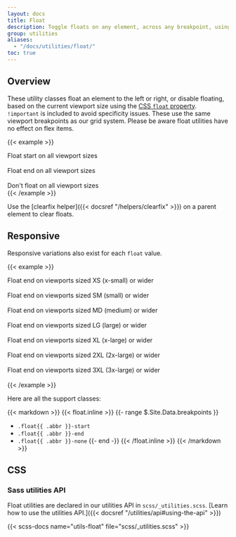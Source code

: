 ```yaml
---
layout: docs
title: Float
description: Toggle floats on any element, across any breakpoint, using our responsive float utilities.
group: utilities
aliases:
  - "/docs/utilities/float/"
toc: true
---
```


## Overview

These utility classes float an element to the left or right, or disable floating, based on the current viewport size using the [CSS `float` property](https://developer.mozilla.org/en-US/docs/Web/CSS/float). `!important` is included to avoid specificity issues. These use the same viewport breakpoints as our grid system. Please be aware float utilities have no effect on flex items.

{{< example >}}
<div class="float-start">Float start on all viewport sizes</div><br>
<div class="float-end">Float end on all viewport sizes</div><br>
<div class="float-none">Don't float on all viewport sizes</div>
{{< /example >}}

Use the [clearfix helper]({{< docsref "/helpers/clearfix" >}}) on a parent element to clear floats.

## Responsive

Responsive variations also exist for each `float` value.

{{< example >}}
<div class="float-xs-end">Float end on viewports sized XS (x-small) or wider</div><br>
<div class="float-sm-end">Float end on viewports sized SM (small) or wider</div><br>
<div class="float-md-end">Float end on viewports sized MD (medium) or wider</div><br>
<div class="float-lg-end">Float end on viewports sized LG (large) or wider</div><br>
<div class="float-xl-end">Float end on viewports sized XL (x-large) or wider</div><br>
<div class="float-2xl-end">Float end on viewports sized 2XL (2x-large) or wider</div><br>
<div class="float-3xl-end">Float end on viewports sized 3XL (3x-large) or wider</div><br>
{{< /example >}}

Here are all the support classes:

{{< markdown >}}
{{< float.inline >}}
{{- range $.Site.Data.breakpoints }}
- `.float{{ .abbr }}-start`
- `.float{{ .abbr }}-end`
- `.float{{ .abbr }}-none`
{{- end -}}
{{< /float.inline >}}
{{< /markdown >}}

## CSS

### Sass utilities API

Float utilities are declared in our utilities API in `scss/_utilities.scss`. [Learn how to use the utilities API.]({{< docsref "/utilities/api#using-the-api" >}})

{{< scss-docs name="utils-float" file="scss/_utilities.scss" >}}
